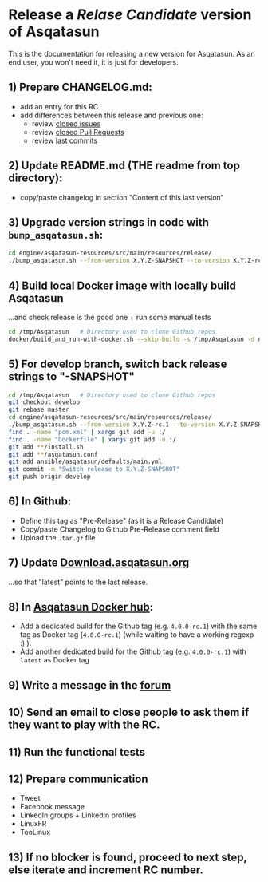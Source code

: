 # Release a *Relase Candidate* version of Asqatasun

This is the documentation for releasing a new version for Asqatasun. As an end user, you won't need it, it is just for developers.


## 1) Prepare CHANGELOG.md:

* add an entry for this RC
* add differences between this release and previous one:
    * review [closed issues](https://github.com/Asqatasun/Asqatasun/issues?q=is%3Aissue+is%3Aclosed)
    * review [closed Pull Requests](https://github.com/Asqatasun/Asqatasun/pulls?q=is%3Apr+is%3Aclosed)
    * review [last commits](https://github.com/Asqatasun/Asqatasun/commits/develop)

## 2) Update README.md (THE readme from top directory):

* copy/paste changelog in section "Content of this last version"

## 3) Upgrade version strings in code with `bump_asqatasun.sh`:

```sh
cd engine/asqatasun-resources/src/main/resources/release/
./bump_asqatasun.sh --from-version X.Y.Z-SNAPSHOT --to-version X.Y.Z-rc.1 --automerge --commit --tag --push
```

## 4) Build local Docker image with locally build Asqatasun

...and check release is the good one + run some manual tests

```sh
cd /tmp/Asqatasun   # Directory used to clone Github repos
docker/build_and_run-with-docker.sh --skip-build -s /tmp/Asqatasun -d docker/single-container-SNAPSHOT-local 
```

## 5) For develop branch, switch back release strings to "-SNAPSHOT"

```sh
cd /tmp/Asqatasun   # Directory used to clone Github repos
git checkout develop
git rebase master
cd engine/asqatasun-resources/src/main/resources/release/
./bump_asqatasun.sh --from-version X.Y.Z-rc.1 --to-version X.Y.Z-SNAPSHOT --source-dir /tmp/Asqatasun
find . -name "pom.xml" | xargs git add -u :/
find . -name "Dockerfile" | xargs git add -u :/
git add **/install.sh 
git add **/asqatasun.conf
git add ansible/asqatasun/defaults/main.yml
git commit -m "Switch release to X.Y.Z-SNAPSHOT"
git push origin develop
```

## 6) In Github:

* Define this tag as "Pre-Release" (as it is a Release Candidate)
* Copy/paste Changelog to Github Pre-Release comment field
* Upload the `.tar.gz` file

## 7) Update [Download.asqatasun.org](http://Download.asqatasun.org/)

...so that "latest" points to the last release.

## 8) In [Asqatasun Docker hub](https://hub.docker.com/r/asqatasun/asqatasun/tags/):

* Add a dedicated build for the Github tag (e.g. `4.0.0-rc.1`) with the same tag as Docker tag (`4.0.0-rc.1`)
(while waiting to have a working regexp :) ).
* Add another dedicated build for the Github tag (e.g. `4.0.0-rc.1`) with `latest` as Docker tag

## 9) Write a message in the [forum](http://forum.asqatasun.org/)

## 10) Send an email to close people to ask them if they want to play with the RC.

## 11) Run the functional tests

## 12) Prepare communication

* Tweet
* Facebook message
* LinkedIn groups + LinkedIn profiles
* LinuxFR
* TooLinux

## 13) If no blocker is found, proceed to next step, else iterate and increment RC number.


